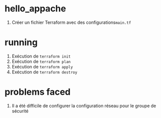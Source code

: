 # hello_appache
1. Créer un fichier Terraform avec des configurations```main.tf```

# running
1. Exécution de  ```terraform init ``` 
2. Exécution de  ```terraform plan ``` 
3. Exécution de  ```terraform apply ```
4. Exécution de  ```terraform destroy ```

# problems faced
1. Il a été difficile de configurer la configuration réseau pour le groupe de sécurité

